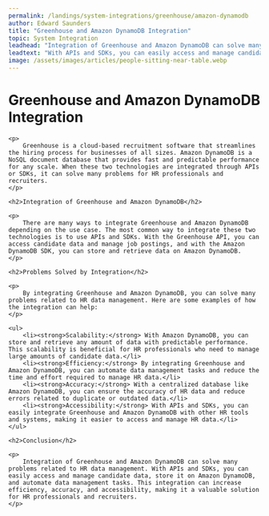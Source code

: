 ```yaml
---
permalink: /landings/system-integrations/greenhouse/amazon-dynamodb
author: Edward Saunders
title: "Greenhouse and Amazon DynamoDB Integration"
topic: System Integration
leadhead: "Integration of Greenhouse and Amazon DynamoDB can solve many problems related to HR data management"
leadtext: "With APIs and SDKs, you can easily access and manage candidate data, store it on Amazon DynamoDB, and automate data management tasks. This integration can increase efficiency, accuracy, and accessibility, making it a valuable solution for HR professionals and recruiters."
image: /assets/images/articles/people-sitting-near-table.webp
---
```

<div class="arttext">	<h1>Greenhouse and Amazon DynamoDB Integration</h1>
	
	<p>
		Greenhouse is a cloud-based recruitment software that streamlines the hiring process for businesses of all sizes. Amazon DynamoDB is a NoSQL document database that provides fast and predictable performance for any scale. When these two technologies are integrated through APIs or SDKs, it can solve many problems for HR professionals and recruiters.
	</p>
	
	<h2>Integration of Greenhouse and Amazon DynamoDB</h2>
	
	<p>
		There are many ways to integrate Greenhouse and Amazon DynamoDB depending on the use case. The most common way to integrate these two technologies is to use APIs and SDKs. With the Greenhouse API, you can access candidate data and manage job postings, and with the Amazon DynamoDB SDK, you can store and retrieve data on Amazon DynamoDB.
	</p>
	
	<h2>Problems Solved by Integration</h2>
	
	<p>
		By integrating Greenhouse and Amazon DynamoDB, you can solve many problems related to HR data management. Here are some examples of how the integration can help:
	</p>
	
	<ul>
		<li><strong>Scalability:</strong> With Amazon DynamoDB, you can store and retrieve any amount of data with predictable performance. This scalability is beneficial for HR professionals who need to manage large amounts of candidate data.</li>
		<li><strong>Efficiency:</strong> By integrating Greenhouse and Amazon DynamoDB, you can automate data management tasks and reduce the time and effort required to manage HR data.</li>
		<li><strong>Accuracy:</strong> With a centralized database like Amazon DynamoDB, you can ensure the accuracy of HR data and reduce errors related to duplicate or outdated data.</li>
		<li><strong>Accessibility:</strong> With APIs and SDKs, you can easily integrate Greenhouse and Amazon DynamoDB with other HR tools and systems, making it easier to access and manage HR data.</li>
	</ul>
	
	<h2>Conclusion</h2>
	
	<p>
		Integration of Greenhouse and Amazon DynamoDB can solve many problems related to HR data management. With APIs and SDKs, you can easily access and manage candidate data, store it on Amazon DynamoDB, and automate data management tasks. This integration can increase efficiency, accuracy, and accessibility, making it a valuable solution for HR professionals and recruiters.
	</p>
</div>